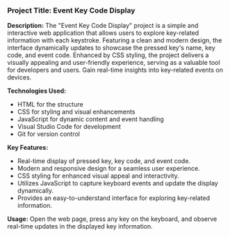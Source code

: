 ### Project Title: Event Key Code Display

**Description:**
The "Event Key Code Display" project is a simple and interactive web application that allows users to explore key-related information with each keystroke. Featuring a clean and modern design, the interface dynamically updates to showcase the pressed key's name, key code, and event code. Enhanced by CSS styling, the project delivers a visually appealing and user-friendly experience, serving as a valuable tool for developers and users. Gain real-time insights into key-related events on devices.

**Technologies Used:**
- HTML for the structure
- CSS for styling and visual enhancements
- JavaScript for dynamic content and event handling
- Visual Studio Code for development
- Git for version control

**Key Features:**
- Real-time display of pressed key, key code, and event code.
- Modern and responsive design for a seamless user experience.
- CSS styling for enhanced visual appeal and interactivity.
- Utilizes JavaScript to capture keyboard events and update the display dynamically.
- Provides an easy-to-understand interface for exploring key-related information.

**Usage:**
Open the web page, press any key on the keyboard, and observe real-time updates in the displayed key information.




